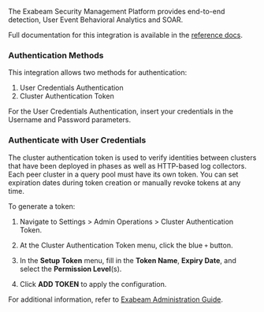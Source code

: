 The Exabeam Security Management Platform provides end-to-end detection, User Event Behavioral Analytics and SOAR.

Full documentation for this integration is available in the [reference docs](https://xsoar.pan.dev/docs/reference/integrations/exabeam).


### Authentication Methods

This integration allows two methods for authentication:
1. User Credentials Authentication
2. Cluster Authentication Token

For the User Credentials Authentication, insert your credentials in the Username and Password parameters. 


### Authenticate with User Credentials

The cluster authentication token is used to verify identities between clusters that have been deployed in phases as well as HTTP-based log collectors. Each peer cluster in a query pool must have its own token. You can set expiration dates during token creation or manually revoke tokens at any time.

To generate a token:

1. Navigate to Settings > Admin Operations > Cluster Authentication Token.

2. At the Cluster Authentication Token menu, click the blue `+` button.
   
3. In the **Setup Token** menu, fill in the **Token Name**, **Expiry Date**, and select the **Permission Level**(s).

4. Click **ADD TOKEN** to apply the configuration.

For additional information, refer to [Exabeam Administration Guide](https://docs.exabeam.com/en/advanced-analytics/i54/advanced-analytics-administration-guide/113254-configure-advanced-analytics.html#UUID-70a0411c-6ddc-fd2a-138d-fa83c7c59a40).
